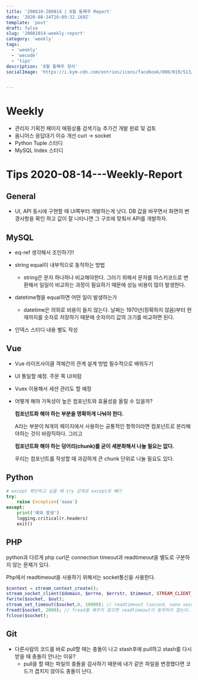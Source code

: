 ```yaml
---
title: '200810-200814 | 8월 둘째주 Report'
date: '2020-08-14T16:09:32.169Z'
template: 'post'
draft: false
slug: '20081014-weekly-report'
category: 'weekly'
tags:
  - 'weekly'
  - 'wecode'
  - 'tips'
description: '8월 둘째주 정리'
socialImage: 'https://i.kym-cdn.com/entries/icons/facebook/000/019/513/til.jpg'


---
```


# Weekly

- 관리자 기획전 페이지 매핑상품 검색기능 추가건 개발 완료 및 검토
- 옴니어스 응답대기 이슈 개선 curl -> socket
- Python Tuple 스터디
- MySQL Index 스터디



# Tips 2020-08-14---Weekly-Report

## General

- UI, API 동시에 구현할 때 UI쪽부터 개발하는게 낫다. DB 값을 바꾸면서 화면의 변경사항을 확인 하고 값이 잘 나타나면 그 구조에 맞춰서 API를 개발하자.

## MySQL

- eq-ref 생각해서 조인하기!!
- string equal이 내부적으로 동작하는 방법
  - string은 문자 하나하나 비교해야한다. 그러기 위해서 문자를 아스키코드로 변환해서 일일이 비교하는 과정이 필요하기 때문에 성능 비용이 많이 발생한다.
- datetime형을 equal하면 어떤 일이 발생하는가
  - datetime은 의외로 비용이 들지 않는다. 날짜는 1970년(정확하지 않음)부터 현재까지를 숫자로 저장하기 때문에 숫자끼리 값의 크기를 비교하면 된다.

- 인덱스 스터디 내용 별도 작성

## Vue

- Vue 라이프사이클 객체간의 관계 설계 방법 필수적으로 배워두기

- UI 통일할 예정. 주문 쪽 UI처럼

- Vuex 이용해서 세션 관리도 할 예정

- 어떻게 해야 가독성이 높은 컴포넌트와 효율성을 올릴 수 있을까?

  **컴포넌트화 해야 하는 부분을 명확하게 나눠야 한다.**

  A라는 부분이 N개의 페이지에서 사용하는 공통적인 항목이라면 컴포넌트로 분리해야하는 것이 바람직하다. 그리고

  **컴포넌트화 해야 하는 덩어리(chunk)를 굳이 세분화해서 나눌 필요는 없다.**

  우리는 컴포넌트를 작성할 때 과감하게 큰 chunk 단위로 나눌 필요도 있다.

## Python

```python
# except 확인하고 싶을 떄 try 강제로 except로 빼기
try:
    raise Exception('aaaa')
except:
    print('예외 발생')
    logging.critical(r.headers)
    exit()
```

## PHP

python과 다르게 php curl은 connection timeout과 readtimeout을 별도로 구분하지 않는 문제가 있다.

Php에서 readtimeout을 사용하기 위해서는 socket통신을 사용한다.

```php
$context = stream_context_create();
stream_socket_client($domain, $errno, $errstr, $timeout, STREAM_CLIENT_CONNECT, $context)
fwrite($socket, $out);
stream_set_timeout($socket,0, 10000); // readtimeout (second, nano second)
fread($socket, 2000); // fread를 해주지 않으면 readtimeout이 동작하지 않는다.
fclose($socket);
```

## Git

- 다른사람의 코드를 바로 pull할 때는 충돌이 나고 stash후에 pull하고 stash를 다시 받을 때 충돌이 안나는 이유?
  - pull을 할 때는 파일의 충돌을 검사하기 때문에 내가 같은 파일을 변경했다면 코드가 겹치지 않아도 충돌이 난다.